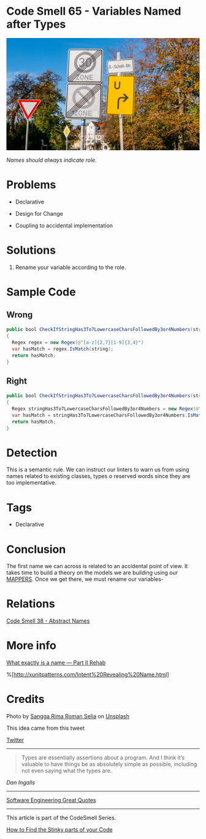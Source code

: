 # Code Smell 65 - Variables Named after Types

![Code Smell 65 - Variables Named after Types](sangga-rima-roman-selia-Y4EQtlfOLm4-unsplash.jpg)

*Names should always indicate role.*

# Problems

- Declarative

- Design for Change

- Coupling to accidental implementation

# Solutions

1.  Rename your variable according to the role.

# Sample Code

## Wrong

[Gist Url]: # (https://gist.github.com/mcsee/00c30c369fe7339e28d50f858392cf4c)
```java
public bool CheckIfStringHas3To7LowercaseCharsFollowedBy3or4Numbers(string string)
{
  Regex regex = new Regex(@"[a-z]{2,7}[1-9]{3,4}")
  var hasMatch = regex.IsMatch(string);
  return hasMatch;
}
```

## Right

[Gist Url]: # (https://gist.github.com/mcsee/91e3a3f2b1351fa0e09fb8c56a5c2779)
```java
public bool CheckIfStringHas3To7LowercaseCharsFollowedBy3or4Numbers(string password)
{
  Regex stringHas3To7LowercaseCharsFollowedBy3or4Numbers = new Regex(@"[a-z]{2,7}[1-9]{3,4}")
  var hasMatch = stringHas3To7LowercaseCharsFollowedBy3or4Numbers.IsMatch(password);
  return hasMatch;  
}
```

# Detection

This is a semantic rule. We can instruct our linters to warn us from using names related to existing classes, types o reserved words since they are too implementative.

# Tags

- Declarative

# Conclusion

The first name we can across is related to an accidental point of view. It takes time to build a theory on the models we are building using our [MAPPERS](../../Theory/The%20One%20and%20Only%20Software%20Design%20Principle/readme.md). Once we get there, we must rename our variables-

# Relations

[Code Smell 38 - Abstract Names](../../Code%20Smells/Code%20Smell%2038%20-%20Abstract%20Names/readme.md)

# More info

[What exactly is a name — Part II Rehab](../../Theory/What%20exactly%20is%20a%20name%20—%20Part%20II%20Rehab/readme.md)

%[http://xunitpatterns.com/Intent%20Revealing%20Name.html]

# Credits

Photo by [Sangga Rima Roman Selia](https://unsplash.com/@sxy_selia) on [Unsplash](https://unsplash.com/s/photos/name)
  
This idea came from this tweet

[Twitter](https://twitter.com/1377522389312008193)


* * *

> Types are essentially assertions about a program.  And I think it’s valuable to have things be as absolutely simple as possible, including not even saying what the types are.

_Dan Ingalls_
 
* * *
 
[Software Engineering Great Quotes](../../Quotes/Software%20Engineering%20Great%20Quotes/readme.md)

* * *

This article is part of the CodeSmell Series.

[How to Find the Stinky parts of your Code](../../Code%20Smells/How%20to%20Find%20the%20Stinky%20parts%20of%20your%20Code/readme.md)
